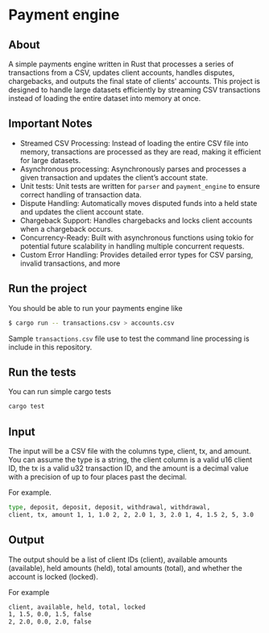 # Payment engine

## About
A simple payments engine written in Rust that processes a series of transactions from a CSV, updates client accounts, handles disputes, chargebacks, and outputs the final state of clients' accounts. This project is designed to handle large datasets efficiently by streaming CSV transactions instead of loading the entire dataset into memory at once.

## Important Notes
- Streamed CSV Processing: Instead of loading the entire CSV file into memory, transactions are processed as they are read, making it efficient for large datasets.
- Asynchronous processing: Asynchronously parses and processes a given transaction and updates the client’s account state.
- Unit tests: Unit tests are written for `parser` and `payment_engine` to ensure correct handling of transaction data. 
- Dispute Handling: Automatically moves disputed funds into a held state and updates the client account state.
- Chargeback Support: Handles chargebacks and locks client accounts when a chargeback occurs.
- Concurrency-Ready: Built with asynchronous functions using tokio for potential future scalability in handling multiple concurrent requests.
- Custom Error Handling: Provides detailed error types for CSV parsing, invalid transactions, and more

## Run the project
You should be able to run your payments engine like

```sh
$ cargo run -- transactions.csv > accounts.csv
```
Sample `transactions.csv` file use to test the command line processing is include in this repository.

## Run the tests
You can run simple cargo tests 

```sh
cargo test
```

## Input

The input will be a CSV file with the columns type, client, tx, and amount. You can assume the type is a string, the client column is a valid u16 client ID, the tx is a valid u32 transaction ID, and the amount is a decimal value with a precision of up to four places past the decimal.

For example.

```sh
type, deposit, deposit, deposit, withdrawal, withdrawal,
client, tx, amount 1, 1, 1.0 2, 2, 2.0 1, 3, 2.0 1, 4, 1.5 2, 5, 3.0
```

## Output
The output should be a list of client IDs (client), available amounts (available), held amounts (held), total amounts (total), and whether the account is locked (locked).

For example

```sh
client, available, held, total, locked
1, 1.5, 0.0, 1.5, false
2, 2.0, 0.0, 2.0, false
```